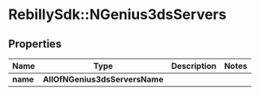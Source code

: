 # RebillySdk::NGenius3dsServers

## Properties
Name | Type | Description | Notes
------------ | ------------- | ------------- | -------------
**name** | **AllOfNGenius3dsServersName** |  | 

